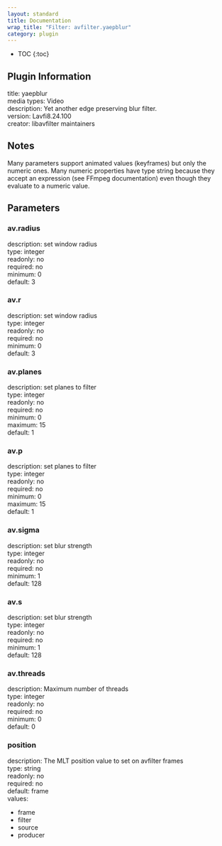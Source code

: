 ```yaml
---
layout: standard
title: Documentation
wrap_title: "Filter: avfilter.yaepblur"
category: plugin
---
```

* TOC
{:toc}

## Plugin Information

title: yaepblur  
media types:
Video  
description: Yet another edge preserving blur filter.  
version: Lavfi8.24.100  
creator: libavfilter maintainers  

## Notes

Many parameters support animated values (keyframes) but only the numeric ones. Many numeric properties have type string because they accept an expression (see FFmpeg documentation) even though they evaluate to a numeric value.

## Parameters

### av.radius

  
description:
set window radius  
type: integer  
readonly: no  
required: no  
minimum: 0  
default: 3  

### av.r

  
description:
set window radius  
type: integer  
readonly: no  
required: no  
minimum: 0  
default: 3  

### av.planes

  
description:
set planes to filter  
type: integer  
readonly: no  
required: no  
minimum: 0  
maximum: 15  
default: 1  

### av.p

  
description:
set planes to filter  
type: integer  
readonly: no  
required: no  
minimum: 0  
maximum: 15  
default: 1  

### av.sigma

  
description:
set blur strength  
type: integer  
readonly: no  
required: no  
minimum: 1  
default: 128  

### av.s

  
description:
set blur strength  
type: integer  
readonly: no  
required: no  
minimum: 1  
default: 128  

### av.threads

  
description:
Maximum number of threads  
type: integer  
readonly: no  
required: no  
minimum: 0  
default: 0  

### position

  
description:
The MLT position value to set on avfilter frames  
type: string  
readonly: no  
required: no  
default: frame  
values:  

* frame
* filter
* source
* producer

